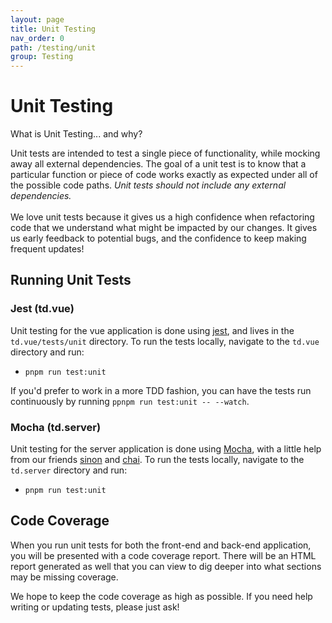 ```yaml
---
layout: page
title: Unit Testing
nav_order: 0
path: /testing/unit
group: Testing
---
```

# Unit Testing

<div class="card">
  <div class="card-header">
    What is Unit Testing... and why?
  </div>
  <div class="card-body">
    <p class="card-text">
        Unit tests are intended to test a single piece of functionality, while mocking away all external dependencies.  The goal of a unit test is to know that a particular function or piece of code works exactly as expected under all of the possible code paths.  <em>Unit tests should not include any external dependencies.</em>
        <br />
        <br />
        We love unit tests because it gives us a high confidence when refactoring code that we understand what might be impacted by our changes.  It gives us early feedback to potential bugs, and the confidence to keep making frequent updates!
    </p>
  </div>
</div>


## Running Unit Tests

### Jest (td.vue)
Unit testing for the vue application is done using [jest](https://jestjs.io/), and lives in the `td.vue/tests/unit` directory.
To run the tests locally, navigate to the `td.vue` directory and run:
- `pnpm run test:unit`

If you'd prefer to work in a more TDD fashion, you can have the tests run continuously by running `ppnpm run test:unit -- --watch`.

### Mocha (td.server)
Unit testing for the server application is done using [Mocha](https://mochajs.org/),
with a little help from our friends [sinon](https://sinonjs.org/) and [chai](https://www.chaijs.com/).  To run the tests locally, navigate to the `td.server` directory and run:
- `pnpm run test:unit`

## Code Coverage
When you run unit tests for both the front-end and back-end application, you will be presented with a code coverage report.
There will be an HTML report generated as well that you can view to dig deeper into what sections may be missing coverage.

We hope to keep the code coverage as high as possible.  If you need help writing or updating tests, please just ask!
